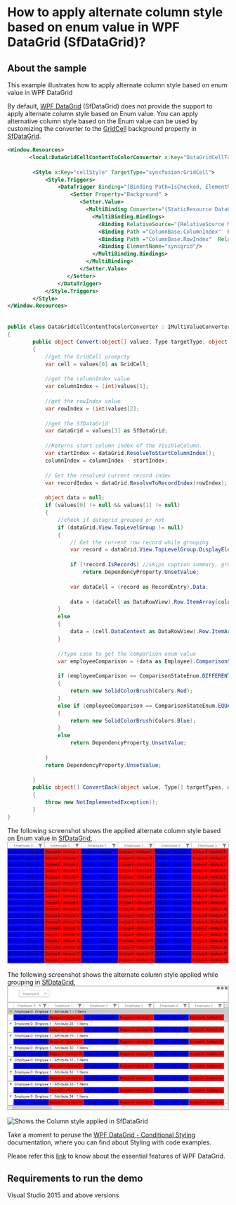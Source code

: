 # How to apply alternate column style based on enum value in WPF DataGrid (SfDataGrid)?

## About the sample
This example illustrates how to apply alternate column style based on enum value in WPF DataGrid

By default, [WPF DataGrid](https://www.syncfusion.com/wpf-ui-controls/datagrid) (SfDataGrid) does not provide the support to apply alternate column style based on Enum value. You can apply alternative column style based on the Enum value can be used by customizing the converter to the [GridCell](https://help.syncfusion.com/cr/wpf/Syncfusion.UI.Xaml.Grid.GridCell.html) background property in [SfDataGrid](https://help.syncfusion.com/cr/wpf/Syncfusion.UI.Xaml.Grid.SfDataGrid.html).

```XML
<Window.Resources>   
       <local:DataGridCellContentToColorConverter x:Key="DataGridCellToColor"/>    
       
        <Style x:Key="cellStyle" TargetType="syncfusion:GridCell">
            <Style.Triggers>
                <DataTrigger Binding="{Binding Path=IsChecked, ElementName=StyleCheckBox,Mode=TwoWay}" Value="True">
                    <Setter Property="Background" >
                       <Setter.Value>
                         <MultiBinding Converter="{StaticResource DataGridCellToColor}">
                           <MultiBinding.Bindings>
                             <Binding RelativeSource="{RelativeSource Mode=Self}"/>
                             <Binding Path ="ColumnBase.ColumnIndex"  RelativeSource="{RelativeSource Self}"/>
                             <Binding Path ="ColumnBase.RowIndex"  RelativeSource="{RelativeSource Self}"/>
                             <Binding ElementName="syncgrid"/>
                           </MultiBinding.Bindings>
                         </MultiBinding>
                       </Setter.Value>
                   </Setter>
                </DataTrigger>
            </Style.Triggers>
        </Style>
</Window.Resources>

```

```C#

public class DataGridCellContentToColorConverter : IMultiValueConverter
{
        public object Convert(object[] values, Type targetType, object parameter, CultureInfo culture)
        {
            //get the GridCell proeprty 
            var cell = values[0] as GridCell;

            //get the columnIndex value  
            var columnIndex = (int)values[1];

            //get the rowIndex value  
            var rowIndex = (int)values[2];

            //get the SfDataGrid 
            var dataGrid = values[3] as SfDataGrid;

            //Returns start column index of the VisibleColumn. 
            var startIndex = dataGrid.ResolveToStartColumnIndex();
            columnIndex = columnIndex - startIndex;

            // Get the resolved current record index  
            var recordIndex = dataGrid.ResolveToRecordIndex(rowIndex);

            object data = null;
            if (values[0] != null && values[1] != null)
            {
                //check if datagrid grouped or not 
                if (dataGrid.View.TopLevelGroup != null)
                {
                    // Get the current row record while grouping 
                    var record = dataGrid.View.TopLevelGroup.DisplayElements[recordIndex];

                    if (!record.IsRecords) //skips caption summary, group summary rows 
                        return DependencyProperty.UnsetValue;

                    var dataCell = (record as RecordEntry).Data;

                    data = (dataCell as DataRowView).Row.ItemArray[columnIndex];
                }
                else
                {
                    data = (cell.DataContext as DataRowView).Row.ItemArray[columnIndex];
                }

                //type case to get the comparison enum value                 
                var employeeComparison = (data as Employee).ComparisonState;

                if (employeeComparison == ComparisonStateEnum.DIFFERENT)
                {
                    return new SolidColorBrush(Colors.Red);
                }
                else if (employeeComparison == ComparisonStateEnum.EQUAL)
                {
                    return new SolidColorBrush(Colors.Blue);
                }
                else
                    return DependencyProperty.UnsetValue;

            }
            return DependencyProperty.UnsetValue;

        }
        public object[] ConvertBack(object value, Type[] targetTypes, object parameter, CultureInfo culture)
        {
            throw new NotImplementedException();
        }
}

```

The following screenshot shows the applied alternate column style based on Enum value in [SfDataGrid](https://help.syncfusion.com/cr/wpf/Syncfusion.UI.Xaml.Grid.SfDataGrid.html),
![Shows the alternate column style applied in SfDataGrid](AlternateColumnStyleappliedDataGrid.png)

The following screenshot shows the alternate column style applied while grouping in [SfDataGrid](https://help.syncfusion.com/cr/wpf/Syncfusion.UI.Xaml.Grid.SfDataGrid.html),
![Shows the alternate column style applied in SfDataGrid](ColumnStyleappliedwhileGrouping.png)

![Shows the Column style applied in SfDataGrid](AlternateColumnStyle.gif)

Take a moment to peruse the [WPF DataGrid - Conditional Styling](https://help.syncfusion.com/wpf/datagrid/conditional-styling) documentation, where you can find about Styling with code examples.

Please refer this [link](https://www.syncfusion.com/wpf-ui-controls/datagrid) to know about the essential features of WPF DataGrid.

## Requirements to run the demo
Visual Studio 2015 and above versions

